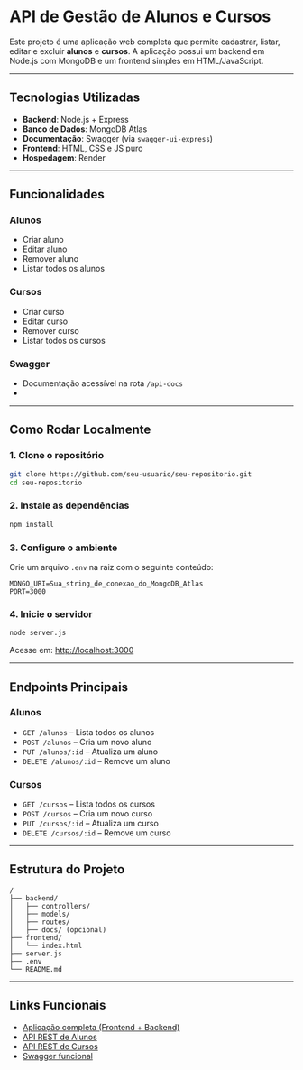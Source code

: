 # API de Gestão de Alunos e Cursos

Este projeto é uma aplicação web completa que permite cadastrar, listar, editar e excluir **alunos** e **cursos**. A aplicação possui um backend em Node.js com MongoDB e um frontend simples em HTML/JavaScript.

---

## Tecnologias Utilizadas

- **Backend**: Node.js + Express
- **Banco de Dados**: MongoDB Atlas
- **Documentação**: Swagger (via `swagger-ui-express`)
- **Frontend**: HTML, CSS e JS puro
- **Hospedagem**: Render

---

## Funcionalidades

### Alunos

- Criar aluno
- Editar aluno
- Remover aluno
- Listar todos os alunos

### Cursos

- Criar curso
- Editar curso
- Remover curso
- Listar todos os cursos

### Swagger

- Documentação acessível na rota `/api-docs`
- 
---

## Como Rodar Localmente

### 1. Clone o repositório

```bash
git clone https://github.com/seu-usuario/seu-repositorio.git
cd seu-repositorio
```

### 2. Instale as dependências

```bash
npm install
```

### 3. Configure o ambiente

Crie um arquivo `.env` na raiz com o seguinte conteúdo:

```
MONGO_URI=Sua_string_de_conexao_do_MongoDB_Atlas
PORT=3000
```

### 4. Inicie o servidor

```bash
node server.js
```

Acesse em: [http://localhost:3000](http://localhost:3000)

---

## Endpoints Principais

### Alunos

- `GET /alunos` – Lista todos os alunos
- `POST /alunos` – Cria um novo aluno
- `PUT /alunos/:id` – Atualiza um aluno
- `DELETE /alunos/:id` – Remove um aluno

### Cursos

- `GET /cursos` – Lista todos os cursos
- `POST /cursos` – Cria um novo curso
- `PUT /cursos/:id` – Atualiza um curso
- `DELETE /cursos/:id` – Remove um curso

---

## Estrutura do Projeto

```
/
├── backend/
│   ├── controllers/
│   ├── models/
│   ├── routes/
│   ├── docs/ (opcional)
├── frontend/
│   └── index.html
├── server.js
├── .env
└── README.md
```

---
## Links Funcionais
- [Aplicação completa (Frontend + Backend)](https://twt1restapi-thomas-urich-rivv.vercel.app/)
- [API REST de Alunos](https://twt1restapi-thomasurich.onrender.com/alunos)
- [API REST de Cursos](https://twt1restapi-thomasurich.onrender.com/cursos)
- [Swagger funcional](https://twt1restapi-thomasurich.onrender.com/api-docs/#/)
